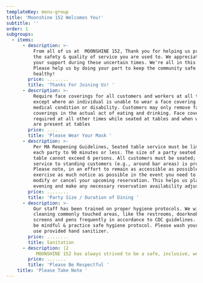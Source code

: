 ```yaml
---
templateKey: menu-group
title: 'Moonshine 152 Welcomes You!'
subtitle: ''
order: 1
subgroups:
  - items:
      - description: >-
          From all of us at  MOONSHINE 152, Thank you for helping us provide all
          the safety & quality of service you are used to. We appreciate all
          your support during these uncertain times. We're all in this together!
          Please help us by doing your part to keep the community safe &
          healthy! 
        price: ........
        title: 'Thanks For Joining Us! '
      - description: >-
          Require face coverings for all customers and workers at all times,
          except where an individual is unable to wear a face covering due to
          medical condition or disability. Customers may only remove face
          coverings in the actual act of eating and drinking. Face coverings are
          required at all other times while seated at tables and when waitstaff
          are present at tables
        price: ....
        title: 'Please Wear Your Mask '
      - description: >-
          Per MA Reopening Guidelines, Seated table service must be limited for
          each party to 90 minutes or less. The size of a party seated at a
          table cannot exceed 6 persons. All customers must be seated; eat-in
          service to standing customers (e.g., around bar areas) is prohibited.
          Please note, in an effort to remain as accessible as possible please
          exercise as much notice as possible in the event you need to change,
          modify or cancel your upcoming reservation. This helps us plan for the
          evening and make any necessary reservation availability adjustments. 
        price: ........
        title: 'Party Size / Duration of Dining '
      - description: >-
          Our staff has been trained on proper hygiene protocols. We will be
          cleaning commonly touched areas, like the restrooms, doorknobs,
          screens and pens frequently in accordance to CDC guidelines.  Please
          be mindful & practice safe hygiene protocol. Please wash your hands &
          use provided hand sanitizer. 
        price: ........
        title: Sanitation
      - description: |2
           MOONSHINE 152 has always strived to be a safe, inclusive, welcoming environment. We will not tolerate anyone who doesn't abide by these values. Chef Asia appreciates you taking into account that we are a small, neighborhood business working non-stop to be diligent & attentive to any and all evolving protocols & health codes. The Moonshine crew does not make city policy, but we fully intend on following it. . WE REALIZE THIS IS A LOT TO TAKE IN & WE THANK YOU FOR YOUR UNDERSTANDING. 
        price: .......
        title: 'Please Be Respectful '
    title: 'Please Take Note '
---
```


